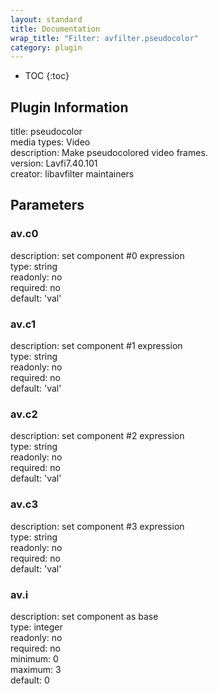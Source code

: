 ```yaml
---
layout: standard
title: Documentation
wrap_title: "Filter: avfilter.pseudocolor"
category: plugin
---
```

* TOC
{:toc}

## Plugin Information

title: pseudocolor  
media types:
Video  
description: Make pseudocolored video frames.  
version: Lavfi7.40.101  
creator: libavfilter maintainers  

## Parameters

### av.c0

  
description:
set component #0 expression  
type: string  
readonly: no  
required: no  
default: 'val'  

### av.c1

  
description:
set component #1 expression  
type: string  
readonly: no  
required: no  
default: 'val'  

### av.c2

  
description:
set component #2 expression  
type: string  
readonly: no  
required: no  
default: 'val'  

### av.c3

  
description:
set component #3 expression  
type: string  
readonly: no  
required: no  
default: 'val'  

### av.i

  
description:
set component as base  
type: integer  
readonly: no  
required: no  
minimum: 0  
maximum: 3  
default: 0  

